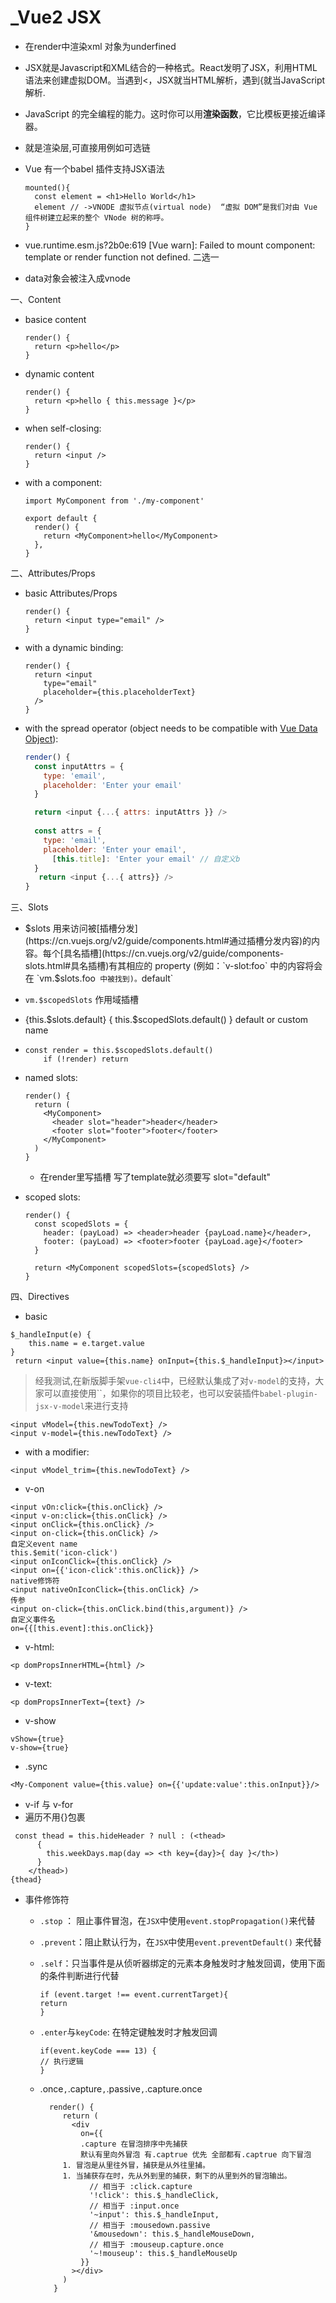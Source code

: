 # _Vue2 JSX

- 在render中渲染xml 对象为underfined

- JSX就是Javascript和XML结合的一种格式。React发明了JSX，利用HTML语法来创建虚拟DOM。当遇到<，JSX就当HTML解析，遇到{就当JavaScript解析.

- JavaScript 的完全编程的能力。这时你可以用**渲染函数**，它比模板更接近编译器。
- 就是渲染层,可直接用例如可选链

- Vue 有一个babel 插件支持JSX语法 

  ```
  mounted(){ 
  	const element = <h1>Hello World</h1>
  	element // ->VNODE 虚拟节点(virtual node)  “虚拟 DOM”是我们对由 Vue 组件树建立起来的整个 VNode 树的称呼。
  }
  ```

- vue.runtime.esm.js?2b0e:619 [Vue warn]: Failed to mount component: template or render function not defined. 二选一

- data对象会被注入成vnode

一、Content

- basice content 

  ```
  render() {
    return <p>hello</p>
  }
  ```

  

- dynamic content  

  ```
  render() {
    return <p>hello { this.message }</p>
  }
  ```

- when self-closing:

  ```
  render() {
    return <input />
  }
  ```

- with a component:

  ```
  import MyComponent from './my-component'
  
  export default {
    render() {
      return <MyComponent>hello</MyComponent>
    },
  }
  ```

二、Attributes/Props

- basic  Attributes/Props

  ```
  render() {
    return <input type="email" />
  }
  ```

- with a dynamic binding:

  ```
  render() {
    return <input
      type="email"
      placeholder={this.placeholderText}
    />
  }
  ```

- with the spread operator (object needs to be compatible with [Vue Data Object](https://vuejs.org/v2/guide/render-function.html#The-Data-Object-In-Depth)):

  ```javascript
  render() {
    const inputAttrs = {
      type: 'email',
      placeholder: 'Enter your email'
    }
  
    return <input {...{ attrs: inputAttrs }} />
      
    const attrs = {
      type: 'email',
      placeholder: 'Enter your email',
        [this.title]: 'Enter your email' // 自定义b
    }
     return <input {...{ attrs}} />
  }
  ```
  
  

三、Slots

- $slots  用来访问被[插槽分发](https://cn.vuejs.org/v2/guide/components.html#通过插槽分发内容)的内容。每个[具名插槽](https://cn.vuejs.org/v2/guide/components-slots.html#具名插槽)有其相应的 property (例如：`v-slot:foo` 中的内容将会在 `vm.$slots.foo` 中被找到)。`default` 

-  `vm.$scopedSlots`  作用域插槽 

-   {this.$slots.default}  { this.$scopedSlots.default() }    default  or custom name  

- ```
  const render = this.$scopedSlots.default()
      if (!render) return
  ```

- named slots:

  ```
  render() {
    return (
      <MyComponent>
        <header slot="header">header</header>
        <footer slot="footer">footer</footer>
      </MyComponent>
    )
  }
  ```

  - 在render里写插槽 写了template就必须要写 slot="default"

- scoped slots:

  ```
  render() {
    const scopedSlots = {
      header: (payLoad) => <header>header {payLoad.name}</header>,
      footer: (payLoad) => <footer>footer {payLoad.age}</footer>
    }
  
    return <MyComponent scopedSlots={scopedSlots} />
  }
  ```

四、Directives

- basic

```
$_handleInput(e) {
    this.name = e.target.value
}
 return <input value={this.name} onInput={this.$_handleInput}></input>
```

> 经我测试,在新版脚手架`vue-cli4`中，已经默认集成了对`v-model`的支持，大家可以直接使用``，如果你的项目比较老，也可以安装插件`babel-plugin-jsx-v-model`来进行支持

```
<input vModel={this.newTodoText} />
<input v-model={this.newTodoText} />
```

- with a modifier:

```
<input vModel_trim={this.newTodoText} />
```

- v-on

```
<input vOn:click={this.onClick} />
<input v-on:click={this.onClick} />
<input onClick={this.onClick} />
<input on-click={this.onClick} />
自定义event name
this.$emit('icon-click')
<input onIconClick={this.onClick} />
<input on={{'icon-click':this.onClick}} />
native修饰符
<input nativeOnIconClick={this.onClick} />
传参
<input on-click={this.onClick.bind(this,argument)} />
自定义事件名
on={{[this.event]:this.onClick}}
```

- v-html:

```
<p domPropsInnerHTML={html} />
```

- v-text:

```
<p domPropsInnerText={text} />
```

- v-show

```
vShow={true}
v-show={true}
```

- .sync

```
<My-Component value={this.value} on={{'update:value':this.onInput}}/>
```

- v-if 与 v-for
- 遍历不用{}包裹

```
 const thead = this.hideHeader ? null : (<thead>
      {
        this.weekDays.map(day => <th key={day}>{ day }</th>)
      }
    </thead>)
{thead}
```

- 事件修饰符

  - `.stop` ： 阻止事件冒泡，在`JSX`中使用`event.stopPropagation()`来代替

  - `.prevent`：阻止默认行为，在`JSX`中使用`event.preventDefault()` 来代替

  - `.self`：只当事件是从侦听器绑定的元素本身触发时才触发回调，使用下面的条件判断进行代替

    ```
    if (event.target !== event.currentTarget){
    return
    }
    ```

  - `.enter`与`keyCode`: 在特定键触发时才触发回调

    ```
    if(event.keyCode === 13) {
    // 执行逻辑
    }
    ```

  - .once`,`.capture`,`.passive`,`.capture.once

    ```
      render() {
         return (
           <div
             on={{
             .capture 在冒泡排序中先捕获
             默认有里向外冒泡 有.captrue 优先 全部都有.captrue 向下冒泡
         1. 冒泡是从里往外冒，捕获是从外往里捕。
         1. 当捕获存在时，先从外到里的捕获，剩下的从里到外的冒泡输出。
               // 相当于 :click.capture
               '!click': this.$_handleClick,
               // 相当于 :input.once
               '~input': this.$_handleInput,
               // 相当于 :mousedown.passive
               '&mousedown': this.$_handleMouseDown,
               // 相当于 :mouseup.capture.once
               '~!mouseup': this.$_handleMouseUp
             }}
           ></div>
         )
       }
    ```
    
    
